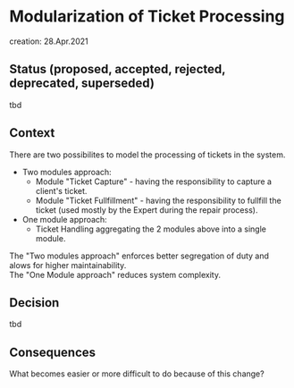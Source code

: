 # Modularization of Ticket Processing
creation: 28.Apr.2021

## Status (proposed, accepted, rejected, deprecated, superseded)
tbd

## Context
There are two possibilites to model the processing of tickets in the system.  
- Two modules approach:  
  - Module "Ticket Capture" - having the responsibility to capture a client's ticket.  
  - Module "Ticket Fullfillment" - having the responsibility to fullfill the ticket (used mostly by the Expert during the repair process).  
- One module approach:  
  - Ticket Handling aggregating the 2 modules above into a single module.  

The "Two modules approach" enforces better segregation of duty and alows for higher maintainability.  
The "One Module approach" reduces system complexity.  

## Decision

tbd


## Consequences

What becomes easier or more difficult to do because of this change?
